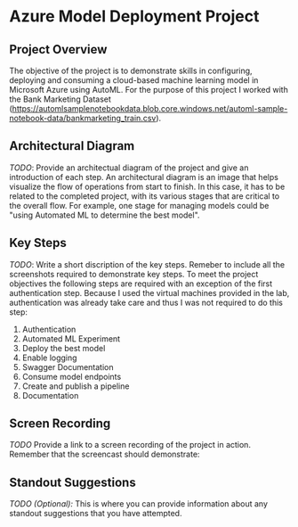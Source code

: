 # Azure Model Deployment Project

## Project Overview
The objective of the project is to demonstrate skills in configuring, deploying and consuming a cloud-based machine learning model in Microsoft Azure using AutoML. For the purpose of this project I worked with the Bank Marketing Dataset (https://automlsamplenotebookdata.blob.core.windows.net/automl-sample-notebook-data/bankmarketing_train.csv).

## Architectural Diagram
*TODO*: Provide an architectual diagram of the project and give an introduction of each step. An architectural diagram is an image that helps visualize the flow of operations from start to finish. In this case, it has to be related to the completed project, with its various stages that are critical to the overall flow. For example, one stage for managing models could be "using Automated ML to determine the best model".

## Key Steps
*TODO*: Write a short discription of the key steps. Remeber to include all the screenshots required to demonstrate key steps. 
To meet the project objectives the following steps are required with an exception of the first authentication step. Because I used the virtual machines provided in the lab, authentication was already take care and thus I was not required to do this step:

1. Authentication
2. Automated ML Experiment
3. Deploy the best model
4. Enable logging
5. Swagger Documentation
6. Consume model endpoints
7. Create and publish a pipeline
8. Documentation

## Screen Recording
*TODO* Provide a link to a screen recording of the project in action. Remember that the screencast should demonstrate:

## Standout Suggestions
*TODO (Optional):* This is where you can provide information about any standout suggestions that you have attempted.
